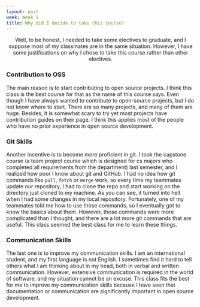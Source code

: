 ```yaml
---
layout: post
week: Week 1
title: Why did I decide to take this course?
---
```


<p align="center"> Well, to be honest, I needed to take some electives to
graduate, and I suppose most of my classmates are in the same situation.
However, I have some justifications on why I chose to take this course rather
than other electives.</p>


[//]: # (Content)
### Contribution to OSS ###
The main reason is to start contributing to open source projects. I think this
class is the best course for that as the name of this course says. Even though I
have always wanted to contribute to open-source projects, but I do not know
where to start. There are so many projects, and many of them are huge. Besides, it is somewhat scary to try yet most projects have contribution guides
on their page. I think this applies most of the people who have no prior experience
in open source development.

### Git Skills ###
Another incentive is to become more proficient in git. I took the capstone
course (a team project course which is designed for cs majors who completed all
requirements from the department) last semester, and I realized how poor I know
about git and GitHub. I had no idea how git commands like `pull`, `fetch` or
`merge` work, so every time my teammates update our repository, I had to clone
the repo and start working on the directory just cloned to my machine. As you
can see, it turned into hell when I had some changes in my local repository.
Fortunately, one of my teammates told me how to use those commands, so I
eventually got to know the basics about them. However, those commands were more
complicated than I thought, and there are a lot more git commands that are
useful. This class seemed the best class for me to learn these things.

### Communication Skills ###
The last one is to improve my communication skills. I am an international
student, and my first language is not English. I sometimes find it hard to tell
others what I am thinking about in my head, both in verbal and written
communication. However, extensive communication is required in the world of
software, and my situation cannot be an excuse. This class fits the best for me
to improve my communication skills because I have seen that documentation or
communication are significantly important in open source development.
